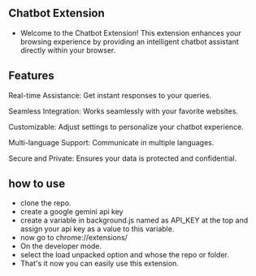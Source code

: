 ## Chatbot Extension
- Welcome to the Chatbot Extension! This extension enhances your browsing experience by providing an      intelligent chatbot assistant directly within your browser.

## Features
Real-time Assistance: Get instant responses to your queries.

Seamless Integration: Works seamlessly with your favorite websites.

Customizable: Adjust settings to personalize your chatbot experience.

Multi-language Support: Communicate in multiple languages.

Secure and Private: Ensures your data is protected and confidential.

## how to use
-  clone the repo.
-  create a google gemini api key
-  create a variable in background.js named as API_KEY at the top and assign your api key as a value to this variable.
-  now go to chrome://extensions/
-  On the developer mode.
-  select the load unpacked option and whose the repo or folder.
-  That's it now you can easily use this extension.
